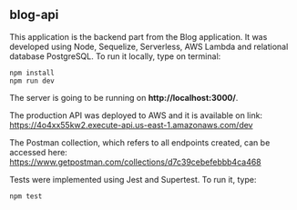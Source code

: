 ## blog-api
This application is the backend part from the Blog application. It was developed using Node, Sequelize, Serverless,  AWS Lambda and relational database PostgreSQL. To run it locally, type on terminal:

    npm install
    npm run dev
    
The server is going to be running on **http://localhost:3000/**. 

The production API was deployed to AWS and it is available on link: https://4o4xx55kw2.execute-api.us-east-1.amazonaws.com/dev

The Postman collection, which refers to all endpoints created, can be accessed here: https://www.getpostman.com/collections/d7c39cebefebbb4ca468

Tests were implemented using Jest and Supertest. To run it, type:

    npm test
